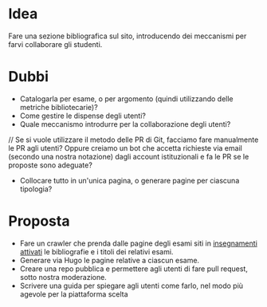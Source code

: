 # Idea

Fare una sezione bibliografica sul sito, introducendo dei meccanismi per farvi collaborare gli studenti.

# Dubbi

- Catalogarla per esame, o per argomento (quindi utilizzando delle metriche bibliotecarie)?
- Come gestire le dispense degli utenti?
- Quale meccanismo introdurre per la collaborazione degli utenti?  

//  Se si vuole utilizzare il metodo delle PR di Git, facciamo fare manualmente le PR agli utenti? Oppure creiamo un bot che accetta richieste via email (secondo una nostra notazione) dagli account istituzionali e fa le PR se le proposte sono adeguate?
- Collocare tutto in un'unica pagina, o generare pagine per ciascuna tipologia?

# Proposta

- Fare un crawler che prenda dalle pagine degli esami siti in [insegnamenti attivati](http://www.dm.unipi.it/webnew/it/cds/insegnamenti-attivati) le bibliografie e i titoli dei relativi esami.
- Generare via Hugo le pagine relative a ciascun esame.
- Creare una repo pubblica e permettere agli utenti di fare pull request, sotto nostra moderazione.
- Scrivere una guida per spiegare agli utenti come farlo, nel modo più agevole per la piattaforma scelta

